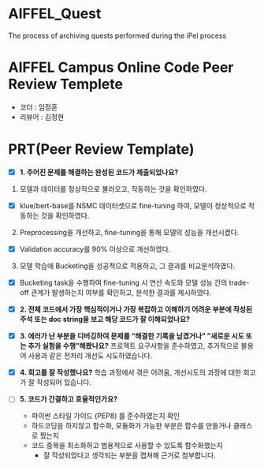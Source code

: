 # AIFFEL_Quest
The process of archiving quests performed during the iPel process

# AIFFEL Campus Online Code Peer Review Templete
- 코더 : 임정훈
- 리뷰어 : 김정현


# PRT(Peer Review Template)
- [x]  **1. 주어진 문제를 해결하는 완성된 코드가 제출되었나요?**
1. 모델과 데이터를 정상적으로 불러오고, 작동하는 것을 확인하였다.
- [x] klue/bert-base를 NSMC 데이터셋으로 fine-tuning 하여, 모델이 정상적으로 작동하는 것을 확인하였다.
2. Preprocessing을 개선하고, fine-tuning을 통해 모델의 성능을 개선시켰다.
- [x] Validation accuracy를 90% 이상으로 개선하였다.
3. 모델 학습에 Bucketing을 성공적으로 적용하고, 그 결과를 비교분석하였다.
- [x] Bucketing task을 수행하여 fine-tuning 시 연산 속도와 모델 성능 간의 trade-off 관계가 발생하는지 여부를 확인하고, 분석한 결과를 제시하였다.

- [x]  **2. 전체 코드에서 가장 핵심적이거나 가장 복잡하고 이해하기 어려운 부분에 작성된 
주석 또는 doc string을 보고 해당 코드가 잘 이해되었나요?**
        
- [x]  **3. 에러가 난 부분을 디버깅하여 문제를 “해결한 기록을 남겼거나” ”새로운 시도 또는 추가 실험을 수행”해봤나요?**
프로젝트 요구사항을 준수하였고, 추가적으로 불용어 사용과 같은 전처리 개선도 시도하였습니다.

- [x]  **4. 회고를 잘 작성했나요?**
학습 과정에서 겪은 어려움, 개선시도의 과정에 대한 회고가 잘 작성되어 있습니다.

- [ ]  **5. 코드가 간결하고 효율적인가요?**
    - 파이썬 스타일 가이드 (PEP8) 를 준수하였는지 확인
    - 하드코딩을 하지않고 함수화, 모듈화가 가능한 부분은 함수를 만들거나 클래스로 짰는지
    - 코드 중복을 최소화하고 범용적으로 사용할 수 있도록 함수화했는지
        - 잘 작성되었다고 생각되는 부분을 캡쳐해 근거로 첨부합니다.
